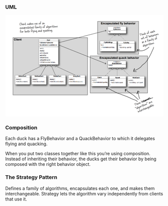 
### UML

![UML](../../UML/StrategyUML.png)

### Composition

Each duck has a FlyBehavior and a QuackBehavior to which it delegates flying and quacking.

When you put two classes together like this you’re using composition. Instead of inheriting their behavior, the ducks get their behavior by being composed with the right behavior object.


### The Strategy Pattern

Defines a family of algorithms, encapsulates each one, and makes them interchangeable. Strategy lets the algorithm vary independently from clients that use it.
